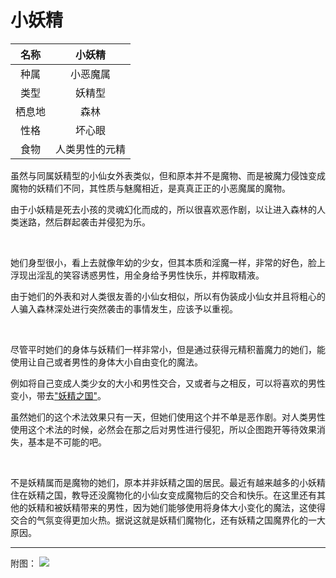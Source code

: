 # 小妖精

|名称|小妖精|
|:-:|:-:|
|种属|小恶魔属|
|类型|妖精型|
|栖息地|森林|
|性格|坏心眼|
|食物|人类男性的元精| 

虽然与同属妖精型的小仙女外表类似，但和原本并不是魔物、而是被魔力侵蚀变成魔物的妖精们不同，其性质与魅魔相近，是真真正正的小恶魔属的魔物。

由于小妖精是死去小孩的灵魂幻化而成的，所以很喜欢恶作剧，以让进入森林的人类迷路，然后群起袭击并侵犯为乐。

<br>

她们身型很小，看上去就像年幼的少女，但其本质和淫魔一样，非常的好色，脸上浮现出淫乱的笑容诱惑男性，用全身给予男性快乐，并榨取精液。

由于她们的外表和对人类很友善的小仙女相似，所以有伪装成小仙女并且将粗心的人骗入森林深处进行突然袭击的事情发生，应该予以重视。

<br>

尽管平时她们的身体与妖精们一样非常小，但是通过获得元精积蓄魔力的她们，能使用让自己或者男性的身体大小自由变化的魔法。

例如将自己变成人类少女的大小和男性交合，又或者与之相反，可以将喜欢的男性变小，带去["妖精之国"](资料妖精之国.md)。

虽然她们的这个术法效果只有一天，但她们使用这个并不单是恶作剧。对人类男性使用这个术法的时候，必然会在那之后对男性进行侵犯，所以企图跑开等待效果消失，基本是不可能的吧。

<br>

不是妖精属而是魔物的她们，原本并非妖精之国的居民。最近有越来越多的小妖精住在妖精之国，教导还没魔物化的小仙女变成魔物后的交合和快乐。在这里还有其他的妖精和被妖精带来的男性，因为她们能够使用将身体大小变化的魔法，这使得交合的气氛变得更加火热。据说这就是妖精们魔物化，还有妖精之国魔界化的一大原因。

---

附图： ![](img/魔物娘图鉴I/88-89小妖精.jpg)
